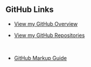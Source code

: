 ## GitHub Links


- [View my GitHub Overview](https://github.com/ismccarthy)

- [View my GitHub Repositories](https://github.com/ismccarthy?tab=repositories)

<br>

- [GitHub Markup Guide](https://guides.github.com/features/mastering-markdown/)

